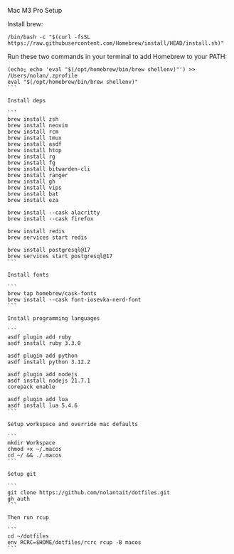 Mac M3 Pro Setup

Install brew:

```
/bin/bash -c "$(curl -fsSL https://raw.githubusercontent.com/Homebrew/install/HEAD/install.sh)"
```

Run these two commands in your terminal to add Homebrew to your PATH:

````
(echo; echo 'eval "$(/opt/homebrew/bin/brew shellenv)"') >> /Users/nolan/.zprofile
eval "$(/opt/homebrew/bin/brew shellenv)"
```

Install deps

```
brew install zsh
brew install neovim
brew install rcm
brew install tmux
brew install asdf
brew install htop
brew install rg
brew install fg
brew install bitwarden-cli
brew install ranger
brew install gh
brew install vips
brew install bat
brew install eza

brew install --cask alacritty
brew install --cask firefox

brew install redis
brew services start redis

brew install postgresql@17
brew services start postgresql@17
```

Install fonts

```
brew tap homebrew/cask-fonts
brew install --cask font-iosevka-nerd-font
```

Install programming languages

```
asdf plugin add ruby
asdf install ruby 3.3.0

asdf plugin add python
asdf install python 3.12.2

asdf plugin add nodejs
asdf install nodejs 21.7.1
corepack enable

asdf plugin add lua
asdf install lua 5.4.6
```

Setup workspace and override mac defaults

```
mkdir Workspace
chmod +x ~/.macos
cd ~/ && ./.macos
```

Setup git

```
git clone https://github.com/nolantait/dotfiles.git
gh auth
```

Then run rcup

```
cd ~/dotfiles
env RCRC=$HOME/dotfiles/rcrc rcup -B macos
```
